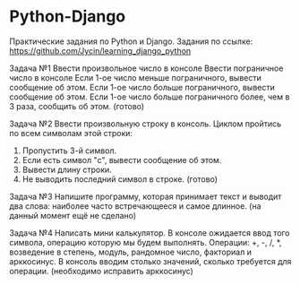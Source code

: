 # Python-Django
Практические задания по Python и Django.
Задания по ссылке: https://github.com/Jycin/learning_django_python

Задача №1
Ввести произвольное число в консоле
Ввести пограничное число в консоле
Если 1-ое число меньше пограничного, вывести сообщение об этом.
Если 1-ое число больше пограничного, вывести сообщение об этом.
Если 1-ое число больше пограничного более, чем в 3 раза, сообщить об этом.
(готово)

Задача №2
Ввести произвольную строку в консоль.
Циклом пройтись по всем символам этой строки:
1) Пропустить 3-й символ.
2) Если есть символ "c", вывести сообщение об этом.
3) Вывести длину строки.
4) Не выводить последний символ в строке.
(готово)

Задача №3
Напишите программу, которая принимает текст и выводит два слова:
наиболее часто встречающееся и самое длинное.
(на данный момент ещё не сделано)

Задача №4
Написать мини калькулятор.
В консоле ожидается ввод того символа, операцию которую мы будем выполнять.
Операции: +, -, /, *, возведение в степень, модуль, рандомное число, факториал и арккосинус.
В консоль вводим столько значений, сколько требуется для операции.
(необходимо исправить арккосинус)
